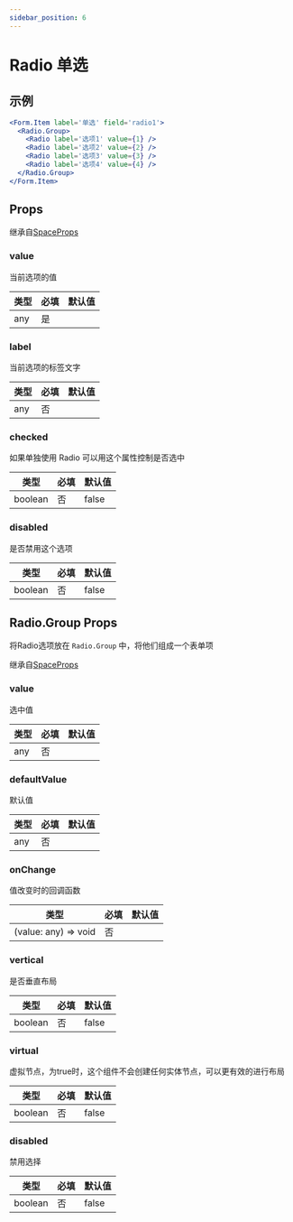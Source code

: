 ```yaml
---
sidebar_position: 6
---
```


# Radio 单选

## 示例

```jsx
<Form.Item label='单选' field='radio1'>
  <Radio.Group>
    <Radio label='选项1' value={1} />
    <Radio label='选项2' value={2} />
    <Radio label='选项3' value={3} />
    <Radio label='选项4' value={4} />
  </Radio.Group>
</Form.Item>
```

## Props

继承自[SpaceProps](../layout/Space#props)

### value

当前选项的值

| 类型 | 必填 | 默认值 |
| ---- | -------- | ------- |
| any | 是 |  |

### label

当前选项的标签文字

| 类型 | 必填 | 默认值 |
| ---- | -------- | ------- |
| any | 否 |  |

### checked

如果单独使用 Radio 可以用这个属性控制是否选中

| 类型 | 必填 | 默认值 |
| ---- | -------- | ------- |
| boolean | 否 | false |

### disabled

是否禁用这个选项

| 类型 | 必填 | 默认值 |
| ---- | -------- | ------- |
| boolean | 否 | false |

## Radio.Group Props

将Radio选项放在 `Radio.Group` 中，将他们组成一个表单项

继承自[SpaceProps](../layout/Space#props)

### value

选中值

| 类型 | 必填 | 默认值 |
| ---- | -------- | ------- |
| any | 否 |  |

### defaultValue

默认值

| 类型 | 必填 | 默认值 |
| ---- | -------- | ------- |
| any | 否 |  |

### onChange

值改变时的回调函数

| 类型 | 必填 | 默认值 |
| ---- | -------- | ------- |
| (value: any) => void | 否 |  |

### vertical

是否垂直布局

| 类型 | 必填 | 默认值 |
| ---- | -------- | ------- |
| boolean | 否 | false |

### virtual

虚拟节点，为true时，这个组件不会创建任何实体节点，可以更有效的进行布局

| 类型 | 必填 | 默认值 |
| ---- | -------- | ------- |
| boolean | 否 | false |

### disabled

禁用选择

| 类型 | 必填 | 默认值 |
| ---- | -------- | ------- |
| boolean | 否 | false |